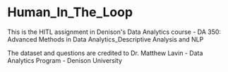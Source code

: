 # Human_In_The_Loop
 This is the HITL assignment in Denison's Data Analytics course - DA 350: Advanced Methods in Data Analytics_Descriptive Analysis and NLP

 The dataset and questions are credited to Dr. Matthew Lavin - Data Analytics Program - Denison University

